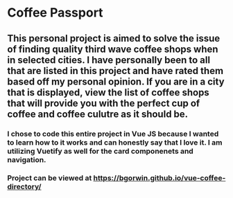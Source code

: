 # Coffee Passport

## This personal project is aimed to solve the issue of finding quality third wave coffee shops when in selected cities. I have personally been to all that are listed in this project and have rated them based off my personal opinion. If you are in a city that is displayed, view the list of coffee shops that will provide you with the perfect cup of coffee and coffee culutre as it should be.

### I chose to code this entire project in Vue JS because I wanted to learn how to it works and can honestly say that I love it. I am utilizing Vuetify as well for the card componenets and navigation.

### Project can be viewed at https://bgorwin.github.io/vue-coffee-directory/
